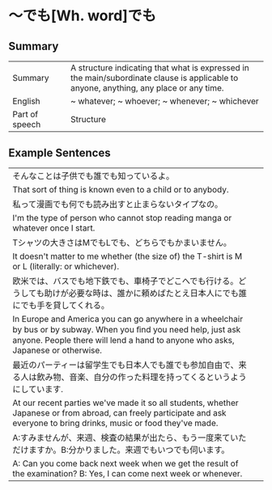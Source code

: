 # ～でも[Wh. word]でも

## Summary

<table><tr>   <td>Summary<td>   <td>A structure indicating that what is expressed in the main/subordinate clause is applicable to anyone, anything, any place or any time.</td><tr><tr>   <td>English<td>   <td>~ whatever; ~ whoever; ~ whenever; ~ whichever</td><tr><tr>   <td>Part of speech<td>   <td>Structure</td><tr></table></table></table>

## Example Sentences

<table><tr><td>そんなことは子供でも誰でも知っているよ。<td><tr><tr><td>That sort of thing is known even to a child or to anybody.<td><tr><tr><td>私って漫画でも何でも読み出すと止まらないタイプなの。<td><tr><tr><td>I'm the type of person who cannot stop reading manga or whatever once I start.<td><tr><tr><td>Tシャツの大きさはMでもLでも、どちらでもかまいません。<td><tr><tr><td>It doesn't matter to me whether (the size of) the T-shirt is M or L (literally: or whichever).<td><tr><tr><td>欧米では、バスでも地下鉄でも、車椅子でどこへでも行ける。どうしても助けが必要な時は、誰かに頼めばたとえ日本人にでも誰にでも手を貸してくれる。<td><tr><tr><td>In Europe and America you can go anywhere in a wheelchair by bus or by subway. When you ﬁnd you need help, just ask anyone. People there will lend a hand to anyone who asks, Japanese or otherwise.<td><tr><tr><td>最近のパーティーは留学生でも日本人でも誰でも参加自由で、来る人は飲み物、音楽、自分の作った料理を持ってくるというようにしています.<td><tr><tr><td>At our recent parties we've made it so all students, whether Japanese or from abroad, can freely participate and ask everyone to bring drinks, music or food they've made.<td><tr><tr><td>A:すみませんが、来週、検査の結果が出たら、もう一度来ていただけますか。B:分かりました。来週でもいつでも伺います。<td><tr><tr><td>A: Can you come back next week when we get the result of the examination? B: Yes, I can come next week or whenever.<td><tr></table>


